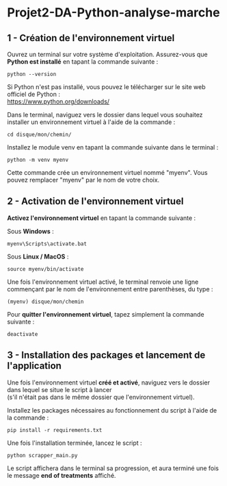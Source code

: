 # Projet2-DA-Python-analyse-marche
## 1 - Création de l'environnement virtuel

Ouvrez un terminal sur votre système d'exploitation. Assurez-vous que **Python est installé** en tapant la commande suivante :
```
python --version
```

Si Python n'est pas installé, vous pouvez le télécharger sur le site web officiel de Python :  
https://www.python.org/downloads/

Dans le terminal, naviguez vers le dossier dans lequel vous souhaitez installer un environnement virtuel à l'aide de la commande :
```
cd disque/mon/chemin/
```


Installez le module venv en tapant la commande suivante dans le terminal :
```
python -m venv myenv
```

Cette commande crée un environnement virtuel nommé "myenv". Vous pouvez remplacer "myenv" par le nom de votre choix.

## 2 - Activation de l'environnement virtuel

**Activez l'environnement virtuel** en tapant la commande suivante :

Sous **Windows** :
```
myenv\Scripts\activate.bat
```

Sous **Linux / MacOS** :
```
source myenv/bin/activate
```

Une fois l'environnement virtuel activé, le terminal renvoie une ligne commençant par le nom de l'environnement entre parenthèses, du type :
```
(myenv) disque/mon/chemin
```


Pour **quitter l'environnement virtuel**, tapez simplement la commande suivante :
```
deactivate
```

## 3 - Installation des packages et lancement de l'application

Une fois l'environnement virtuel **créé et activé**, naviguez vers le dossier dans lequel se situe le script à lancer  
(s'il n'était pas dans le même dossier que l'environnement virtuel).

Installez les packages nécessaires au fonctionnement du script à l'aide de la commande : 
```
pip install -r requirements.txt
```

Une fois l'installation terminée, lancez le script : 
```
python scrapper_main.py
```

Le script affichera dans le terminal sa progression, et aura terminé une fois le message **end of treatments** affiché.
